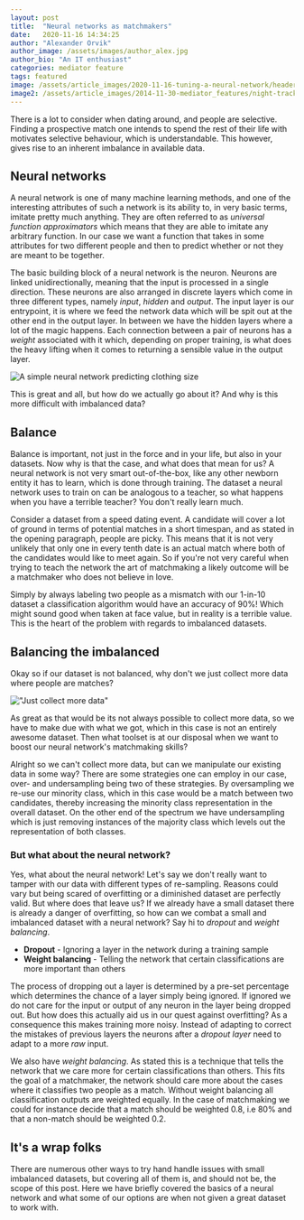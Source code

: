 ```yaml
---
layout: post
title:  "Neural networks as matchmakers"
date:   2020-11-16 14:34:25
author: "Alexander Orvik"
author_image: /assets/images/author_alex.jpg
author_bio: "An IT enthusiast"
categories: mediator feature
tags: featured
image: /assets/article_images/2020-11-16-tuning-a-neural-network/header-image.jpg
image2: /assets/article_images/2014-11-30-mediator_features/night-track-mobile.JPG
---
```


There is a lot to consider when dating around, and people are selective. Finding a prospective match one intends
to spend the rest of their life with motivates selective behaviour, which is understandable. 
This however, gives rise to an inherent imbalance in available data.

## Neural networks
A neural network is one of many machine learning methods, and one of the interesting attributes of such a network
is its ability to, in very basic terms, imitate pretty much anything. They are often referred to as 
_universal function approximators_ which means that they are able to imitate any arbitrary function. In our case
we want a function that takes in some attributes for two different people and then to predict whether or not
they are meant to be together.


The basic building block of a neural network is the neuron. Neurons are linked unidirectionally, meaning that 
the input is processed in a single direction. These neurons are also arranged in discrete layers which come 
in three different types, namely _input_, _hidden_ and _output_. The input layer is our entrypoint, it is where we feed
the network data which will be spit out at the other end in the output layer. In between we have the hidden layers
where a lot of the magic happens. Each connection between a pair of neurons has a _weight_ associated with it which,
depending on proper training, is what does the heavy lifting when it comes to returning a sensible value in the 
output layer.

![A simple neural network predicting clothing size](/tdt4173/assets/article_images/2020-11-16-tuning-a-neural-network/neural-net.png)

This is great and all, but how do we actually go about it? And why is this more difficult with imbalanced data?

## Balance 
Balance is important, not just in the force and in your life, but also in your datasets. Now why is that the case, 
and what does that mean for us? A neural network is not very smart out-of-the-box, like 
any other newborn entity it has to learn, which is done through training. The dataset a neural network uses to 
train on can be analogous to a teacher, so what happens when you have a terrible teacher? You don't really
learn much.

Consider a dataset from a speed dating event. A candidate will cover a lot of ground in terms of potential matches
in a short timespan, and as stated in the opening paragraph, people are picky. This means that it is not very unlikely
that only one in every tenth date is an actual match where both of the candidates would like to meet again. So if
you're not very careful when trying to teach the network the art of matchmaking a likely outcome will be a matchmaker
who does not believe in love.

Simply by always labeling two people as a mismatch with our 1-in-10 dataset a classification algorithm
would have an accuracy of 90%! Which might sound good when taken at face value, but in reality is a terrible value.
This is the heart of the problem with regards to imbalanced datasets.


## Balancing the imbalanced
Okay so if our dataset is not balanced, why don't we just collect more data where people are matches?


!["Just collect more data"](/tdt4173/assets/article_images/2020-11-16-tuning-a-neural-network/more_data.jpeg)


As great as that would be its not always possible to collect more data, so we have to make due with what we got, which
in this case is not an entirely awesome dataset. Then what toolset is at our disposal when we want to boost our
neural network's matchmaking skills?

Alright so we can't collect more data, but can we manipulate our existing data in some way? There are some strategies
one can employ in our case, over- and undersampling being two of these strategies. 
By oversampling we re-use our minority class, which in this case would be a match between two candidates, 
thereby increasing the minority class representation in the overall dataset. On the other end of the spectrum we have 
undersampling which is just removing instances of the majority class which levels out the representation of both classes.

### But what about the neural network?
Yes, what about the neural network! Let's say we don't really want to tamper with our data with different types of 
re-sampling. Reasons could vary but being scared of overfitting or a diminished dataset are perfectly valid. But 
where does that leave us? If we already have a small dataset there is already a danger of overfitting, so how can we
combat a small and imbalanced dataset with a neural network? Say hi to _dropout_ and _weight balancing_.

- **Dropout** - Ignoring a layer in the network during a training sample
- **Weight balancing** - Telling the network that certain classifications are more important than others

The process of dropping out a layer is determined by a pre-set percentage which determines the chance of a layer
simply being ignored. If ignored we do not care for the input or output of any neuron in the layer being dropped out.
But how does this actually aid us in our quest against overfitting? As a consequence this makes training
more noisy. Instead of adapting to correct the mistakes of previous layers the neurons after a _dropout layer_ need 
to adapt to a more _raw_ input.

We also have _weight balancing_. As stated this is a technique that tells the network that we care more for certain
classifications than others. This fits the goal of a matchmaker, the network should care more about the cases where it 
classifies two people as a match. Without weight balancing all classification outputs are weighted equally. In the case
of matchmaking we could for instance decide that a match should be weighted 0.8, i.e 80% and that a non-match
should be weighted 0.2.

## It's a wrap folks
There are numerous other ways to try hand handle issues with small imbalanced datasets, but covering all of them is, 
and should not be, the scope of this post. Here we have briefly covered the basics of a neural network and what
some of our options are when not given a great dataset to work with.


